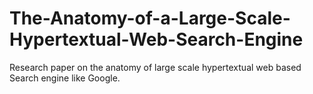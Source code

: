 # The-Anatomy-of-a-Large-Scale-Hypertextual-Web-Search-Engine
Research paper on the anatomy of large scale hypertextual web based Search engine like Google.

